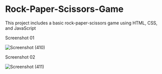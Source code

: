 # Rock-Paper-Scissors-Game
This project includes a basic rock-paper-scissors game using HTML, CSS, and JavaScript

Screenshot 01

![Screenshot (410)](https://github.com/Akmal1796/Rock-Paper-Scissors-Game/assets/105329445/cc77762a-553f-42bb-946e-4117805891eb)

Screenshot 02

![Screenshot (411)](https://github.com/Akmal1796/Rock-Paper-Scissors-Game/assets/105329445/0f255c1a-0d39-4704-9284-f051fcf8f73b)

